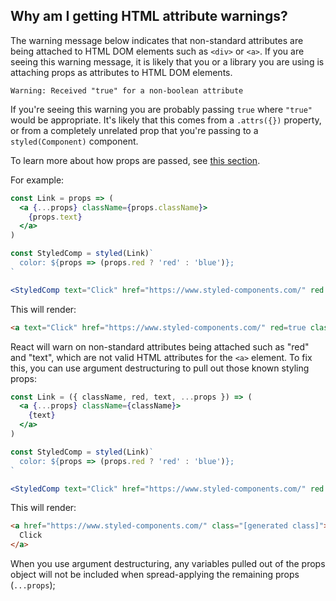 ## Why am I getting HTML attribute warnings?

The warning message below indicates that non-standard attributes are being attached to
HTML DOM elements such as `<div>` or `<a>`. If you are seeing this warning message, it is likely that you or a library you are using is attaching props as attributes to HTML DOM elements.

```
Warning: Received "true" for a non-boolean attribute
```

If you're seeing this warning you are probably passing `true` where `"true"` would be appropriate. It's likely that this comes from a `.attrs({})` property, or from a completely unrelated prop that you're passing to a `styled(Component)` component.

To learn more about how props are passed, see [this section](/docs/basics#passed-props 'Passing Props to styled-components').

For example:

```jsx
const Link = props => (
  <a {...props} className={props.className}>
    {props.text}
  </a>
)

const StyledComp = styled(Link)`
  color: ${props => (props.red ? 'red' : 'blue')};
`

<StyledComp text="Click" href="https://www.styled-components.com/" red />
```

This will render:

```html
<a text="Click" href="https://www.styled-components.com/" red=true class="[generated class]">Click</a>
```

React will warn on non-standard attributes being attached such as "red" and "text", which are not valid HTML attributes for the `<a>` element. To fix this, you can use argument destructuring to pull out those known styling props:

```jsx
const Link = ({ className, red, text, ...props }) => (
  <a {...props} className={className}>
    {text}
  </a>
)

const StyledComp = styled(Link)`
  color: ${props => (props.red ? 'red' : 'blue')};
`

<StyledComp text="Click" href="https://www.styled-components.com/" red />
```

This will render:

```html
<a href="https://www.styled-components.com/" class="[generated class]">
  Click
</a>
```

When you use argument destructuring, any variables pulled out of the props object will not be included when spread-applying the remaining props (`...props`);
